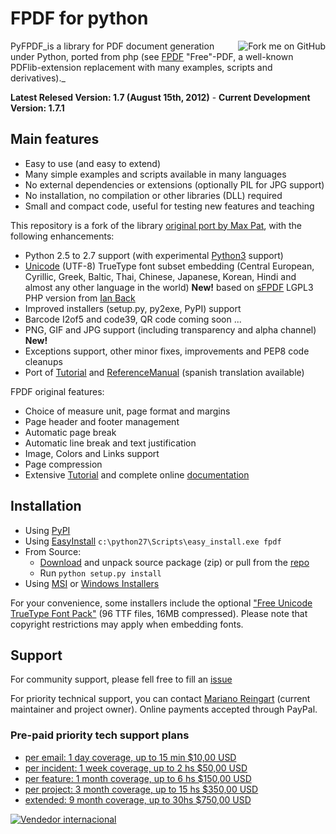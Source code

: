 # FPDF for python #

<a href='https://github.com/reingart/pyfpdf'><img src='https://s3.amazonaws.com/github/ribbons/forkme_right_red_aa0000.png' alt='Fork me on GitHub' border='0' align='right' /></a>

PyFPDF_is a library for PDF document generation under Python, ported from php (see [FPDF](http://www.fpdf.org/) "Free"-PDF, a well-known PDFlib-extension replacement with many examples, scripts and derivatives)._

**Latest Relesed Version: 1.7 (August 15th, 2012)**  -  **Current Development Version: 1.7.1**

## Main features ##
  * Easy to use (and easy to extend)
  * Many simple examples and scripts available in many languages
  * No external dependencies or extensions (optionally PIL for JPG support)
  * No installation, no compilation or other libraries (DLL) required
  * Small and compact code, useful for testing new features and teaching

This repository is a fork of the library [original port by Max Pat](http://www.fpdf.org/dl.php?id=94), with the following enhancements:
  * Python 2.5 to 2.7 support (with experimental [Python3](Python3.md) support)
  * [Unicode](Unicode.md) (UTF-8) TrueType font subset embedding (Central European, Cyrillic, Greek, Baltic, Thai, Chinese, Japanese, Korean, Hindi and almost any other language in the world) **New!** based on [sFPDF](http://www.fpdf.org/en/script/script91.php) LGPL3 PHP version from [Ian Back](mailto:ian@bpm1.com?subject=sFPDF)
  * Improved installers (setup.py, py2exe, PyPI) support
  * Barcode I2of5 and code39, QR code coming soon ...
  * PNG, GIF and JPG support (including transparency and alpha channel) **New!**
  * Exceptions support, other minor fixes, improvements and PEP8 code cleanups
  * Port of [Tutorial](Tutorial.md) and [ReferenceManual](ReferenceManual.md)  (spanish translation available)

FPDF original features:
  * Choice of measure unit, page format and margins
  * Page header and footer management
  * Automatic page break
  * Automatic line break and text justification
  * Image, Colors and Links support
  * Page compression
  * Extensive [Tutorial](http://www.fpdf.org/en/tutorial/index.php) and complete online [documentation](http://www.fpdf.org/en/doc/index.php)

## Installation ##

  * Using [PyPI](http://pypi.python.org/pypi?:action=display&name=fpdf&version=1.7)
  * Using [EasyInstall](http://peak.telecommunity.com/DevCenter/EasyInstall) `c:\python27\Scripts\easy_install.exe fpdf`
  * From Source:
    * [Download](https://code.google.com/p/pyfpdf/adminDownloads) and unpack source package (zip) or pull from the [repo](https://code.google.com/p/pyfpdf/source/checkout)
    * Run `python setup.py install`
  * Using [MSI](http://pyfpdf.googlecode.com/files/fpdf-1.7.win32.msi) or [Windows Installers](http://pyfpdf.googlecode.com/files/fpdf-1.7.hg.zip)

For your convenience, some installers include the optional ["Free Unicode TrueType Font Pack"](http://pyfpdf.googlecode.com/files/fpdf_unicode_font_pack.zip) (96 TTF files, 16MB compressed). Please note that copyright restrictions may apply when embedding fonts.

## Support ##

For community support, please fell free to fill an [issue](https://code.google.com/p/pyfpdf/issues/list)

For priority technical support, you can contact [Mariano Reingart](mailto:reingart@gmail.com) (current maintainer and project owner). Online payments accepted through PayPal.

### Pre-paid priority tech support plans ###

  * <a href='https://www.paypal.com/cgi-bin/webscr?cmd=_s-xclick&hosted_button_id=KYCMCYA3LX4KG&on0=Coverage+plan&os0=per+email%3A+1+day%2C+up+to+15+min&currency_code=USD&submit.x=89&submit.y=8'>per email: 1 day coverage, up to 15 min $10,00 USD</a>
  * <a href='https://www.paypal.com/cgi-bin/webscr?cmd=_s-xclick&hosted_button_id=KYCMCYA3LX4KG&on0=Coverage+plan&os0=per+incident%3A+1+week%2C++up+to+2+hs&currency_code=USD&submit.x=112&submit.y=15'>per incident: 1 week coverage, up to 2 hs $50,00 USD</a>
  * <a href='https://www.paypal.com/cgi-bin/webscr?cmd=_s-xclick&hosted_button_id=KYCMCYA3LX4KG&on0=Coverage+plan&os0=per+feature%3A+1+month%2C+up+to+6+hs&currency_code=USD&submit.x=64&submit.y=18'>per feature: 1 month coverage, up to 6 hs $150,00 USD</a>
  * <a href='https://www.paypal.com/cgi-bin/webscr?cmd=_s-xclick&hosted_button_id=KYCMCYA3LX4KG&on0=Coverage+plan&os0=per+project%3A+3+month%2C+up+to+15+hs&currency_code=USD&submit.x=87&submit.y=14'>per project: 3 month coverage, up to 15 hs $350,00 USD</a>
  * <a href='https://www.paypal.com/cgi-bin/webscr?cmd=_s-xclick&hosted_button_id=KYCMCYA3LX4KG&on0=Coverage+plan&os0=extended%3A+9+month%2C+up+to+30hs&currency_code=USD&submit.x=90&submit.y=9'>extended: 9 month coverage, up to 30hs $750,00 USD</a>

<a href='https://www.paypal.com/ar/cgi-bin/webscr?cmd=xpt/Marketing/general/WIPaypal-outside'><img src='https://www.paypal.com/es_XC/Marketing/i/logo/bnr_international_buyer3_347x41.gif' alt='Vendedor internacional' border='0' /></a>